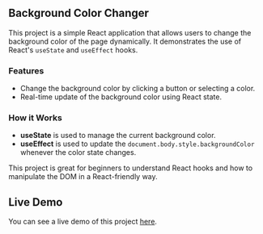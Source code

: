 ## Background Color Changer

This project is a simple React application that allows users to change the background color of the page dynamically. It demonstrates the use of React's `useState` and `useEffect` hooks.

### Features

- Change the background color by clicking a button or selecting a color.
- Real-time update of the background color using React state.

### How it Works

- **useState** is used to manage the current background color.
- **useEffect** is used to update the `document.body.style.backgroundColor` whenever the color state changes.

This project is great for beginners to understand React hooks and how to manipulate the DOM in a React-friendly way.


## Live Demo

You can see a live demo of this project [here](https://your-live-demo-link.com).